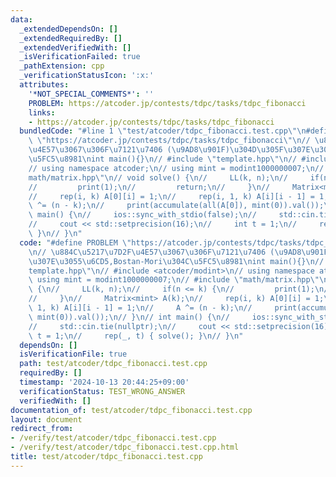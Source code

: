 ```yaml
---
data:
  _extendedDependsOn: []
  _extendedRequiredBy: []
  _extendedVerifiedWith: []
  _isVerificationFailed: true
  _pathExtension: cpp
  _verificationStatusIcon: ':x:'
  attributes:
    '*NOT_SPECIAL_COMMENTS*': ''
    PROBLEM: https://atcoder.jp/contests/tdpc/tasks/tdpc_fibonacci
    links:
    - https://atcoder.jp/contests/tdpc/tasks/tdpc_fibonacci
  bundledCode: "#line 1 \"test/atcoder/tdpc_fibonacci.test.cpp\"\n#define PROBLEM\
    \ \"https://atcoder.jp/contests/tdpc/tasks/tdpc_fibonacci\"\n// \u884C\u5217\u7D2F\
    \u4E57\u3067\u306F\u7121\u7406 (\u9AD8\u901F)\u304D\u305F\u307E\u3055\u6CD5,Bostan-Mori\u304C\
    \u5FC5\u8981\nint main(){}\n// #include \"template.hpp\"\n// #include <atcoder/modint>\n\
    // using namespace atcoder;\n// using mint = modint1000000007;\n// #include \"\
    math/matrix.hpp\"\n// void solve() {\n//     LL(k, n);\n//     if(n <= k) {\n\
    //         print(1);\n//         return;\n//     }\n//     Matrix<mint> A(k);\n\
    //     rep(i, k) A[0][i] = 1;\n//     rep(i, 1, k) A[i][i - 1] = 1;\n//     A\
    \ ^= (n - k);\n//     print(accumulate(all(A[0]), mint(0)).val());\n// }\n// int\
    \ main() {\n//     ios::sync_with_stdio(false);\n//     std::cin.tie(nullptr);\n\
    //     cout << std::setprecision(16);\n//     int t = 1;\n//     rep(_, t) { solve();\
    \ }\n// }\n"
  code: "#define PROBLEM \"https://atcoder.jp/contests/tdpc/tasks/tdpc_fibonacci\"\
    \n// \u884C\u5217\u7D2F\u4E57\u3067\u306F\u7121\u7406 (\u9AD8\u901F)\u304D\u305F\
    \u307E\u3055\u6CD5,Bostan-Mori\u304C\u5FC5\u8981\nint main(){}\n// #include \"\
    template.hpp\"\n// #include <atcoder/modint>\n// using namespace atcoder;\n//\
    \ using mint = modint1000000007;\n// #include \"math/matrix.hpp\"\n// void solve()\
    \ {\n//     LL(k, n);\n//     if(n <= k) {\n//         print(1);\n//         return;\n\
    //     }\n//     Matrix<mint> A(k);\n//     rep(i, k) A[0][i] = 1;\n//     rep(i,\
    \ 1, k) A[i][i - 1] = 1;\n//     A ^= (n - k);\n//     print(accumulate(all(A[0]),\
    \ mint(0)).val());\n// }\n// int main() {\n//     ios::sync_with_stdio(false);\n\
    //     std::cin.tie(nullptr);\n//     cout << std::setprecision(16);\n//     int\
    \ t = 1;\n//     rep(_, t) { solve(); }\n// }\n"
  dependsOn: []
  isVerificationFile: true
  path: test/atcoder/tdpc_fibonacci.test.cpp
  requiredBy: []
  timestamp: '2024-10-13 20:44:25+09:00'
  verificationStatus: TEST_WRONG_ANSWER
  verifiedWith: []
documentation_of: test/atcoder/tdpc_fibonacci.test.cpp
layout: document
redirect_from:
- /verify/test/atcoder/tdpc_fibonacci.test.cpp
- /verify/test/atcoder/tdpc_fibonacci.test.cpp.html
title: test/atcoder/tdpc_fibonacci.test.cpp
---
```

